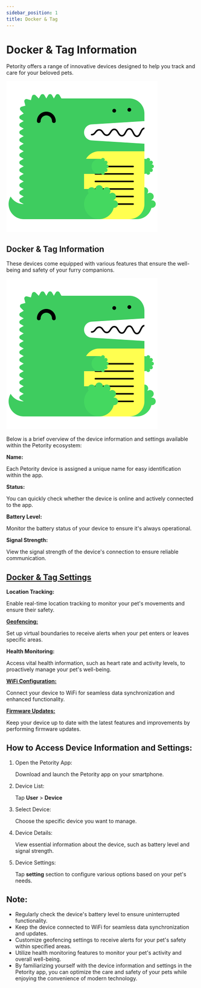```yaml
---
sidebar_position: 1
title: Docker & Tag
---
```


# Docker & Tag Information 
Petority offers a range of innovative devices designed to help you track and care for your beloved pets.

![device picture](/img/logo.svg)

## Docker & Tag Information
These devices come equipped with various features that ensure the well-being and safety of your furry companions. 

![Device Information:](/img/logo.svg)

Below is a brief overview of the device information and settings available within the Petority ecosystem:

**Name:**

Each Petority device is assigned a unique name for easy identification within the app.

**Status:**

You can quickly check whether the device is online and actively connected to the app.

**Battery Level:**

Monitor the battery status of your device to ensure it's always operational.

**Signal Strength:**

View the signal strength of the device's connection to ensure reliable communication.

## [Docker & Tag Settings](/docs/petority/devices/devices-settings)
**Location Tracking:**

Enable real-time location tracking to monitor your pet's movements and ensure their safety.

**[Geofencing:](/docs/petority/features/fence)**

Set up virtual boundaries to receive alerts when your pet enters or leaves specific areas.

**Health Monitoring:**

Access vital health information, such as heart rate and activity levels, to proactively manage your pet's well-being.

**[WiFi Configuration:](/docs/petority/devices/devices-settings#1-configuring-wifi-connection)**

Connect your device to WiFi for seamless data synchronization and enhanced functionality.

**[Firmware Updates:](/docs/petority/devices/upgrade-firmware)**

Keep your device up to date with the latest features and improvements by performing firmware updates.

## How to Access Device Information and Settings:

1. Open the Petority App: 

    Download and launch the Petority app on your smartphone.
2. Device List: 

    Tap **User** > **Device**
3. Select Device: 

    Choose the specific device you want to manage.
4.  Device Details:

    View essential information about the device, such as battery level and signal strength.
5.  Device Settings:

    Tap **setting** section to configure various options based on your pet's needs.
    
## Note:
+ Regularly check the device's battery level to ensure uninterrupted functionality.
+ Keep the device connected to WiFi for seamless data synchronization and updates.
+ Customize geofencing settings to receive alerts for your pet's safety within specified areas.
+ Utilize health monitoring features to monitor your pet's activity and overall well-being.
+ By familiarizing yourself with the device information and settings in the Petority app, you can optimize the care and safety of your pets while enjoying the convenience of modern technology.


 
